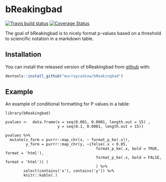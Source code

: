 # bReakingbad

<!-- badges: start -->
  [![Travis build status](https://travis-ci.org/murraycadzow/bReakingbad.svg?branch=master)](https://travis-ci.org/murraycadzow/bReakingbad)
  [![Coverage Status](https://coveralls.io/repos/github/murraycadzow/bReakingbad/badge.svg?branch=master)](https://coveralls.io/github/murraycadzow/bReakingbad?branch=master)
  <!-- badges: end -->

The goal of bReakingbad is to nicely format p-values based on a threshold to sciencific notation in a markdown table.

## Installation

You can install the released version of bReakingbad from [github](https://github.com/murraycadzow/bReakingbad/) with:

``` r
devtools::install_github("murraycadzow/bReakingbad")
```

## Example

An example of conditional formatting for P values in a table:

```
library(bReakingbad)

pvalues <-  data.frame(x = seq(0.001, 0.0001, length.out = 15) , 
                       y = seq(0.1, 0.0001, length.out = 15))
                       
pvalues %>% 
  mutate(x_form = purrr::map_chr(x, ~ format_p_ke(.x)), 
         y_form = purrr::map_chr(y, ~ifelse(.x < 0.05, 
                                        format_p_ke(.x, bold = TRUE, format = 'html'), 
                                        format_p_ke(.x, bold = FALSE, format = 'html')) )
                                        ) %>%
        select(contains('x'), contains('y')) %>% 
        knitr::kable(.)
```

